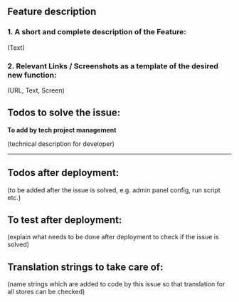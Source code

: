 ## Feature description

### 1. A short and complete description of the Feature:

(Text)

### 2. Relevant Links / Screenshots as a template of the desired new function:

(URL, Text, Screen)


## Todos to solve the issue:
**To add by tech project management**

(technical description for developer)

---------------

## Todos after deployment:

(to be added after the issue is solved, e.g. admin panel config, run script etc.)


## To test after deployment:

(explain what needs to be done after deployment to check if the issue is solved)

## Translation strings to take care of:

(name strings which are added to code by this issue so that translation for all stores can be checked)



